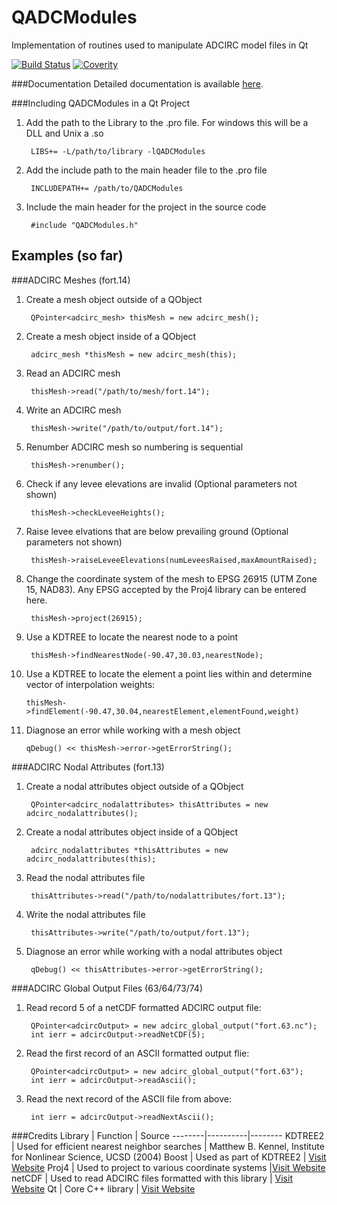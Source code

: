 # QADCModules
Implementation of routines used to manipulate ADCIRC model files in Qt

[![Build Status](https://travis-ci.org/zcobell/QADCModules.svg?branch=master)](https://travis-ci.org/zcobell/QADCModules)
[![Coverity](https://scan.coverity.com/projects/9087/badge.svg)](https://scan.coverity.com/projects/zcobell-qadcmodules)

###Documentation
Detailed documentation is available [here](http://zcobell.github.io/QADCModules/index.html).

###Including QADCModules in a Qt Project
1. Add the path to the Library to the .pro file. For windows this will be a DLL and Unix a .so

        LIBS+= -L/path/to/library -lQADCModules
        
2. Add the include path to the main header file to the .pro file

        INCLUDEPATH+= /path/to/QADCModules
        
3. Include the main header for the project in the source code

        #include "QADCModules.h"

## Examples (so far)

###ADCIRC Meshes (fort.14)
1. Create a mesh object outside of a QObject

        QPointer<adcirc_mesh> thisMesh = new adcirc_mesh();

2. Create a mesh object inside of a QObject

        adcirc_mesh *thisMesh = new adcirc_mesh(this);

3. Read an ADCIRC mesh

        thisMesh->read("/path/to/mesh/fort.14");

4. Write an ADCIRC mesh

        thisMesh->write("/path/to/output/fort.14");

5. Renumber ADCIRC mesh so numbering is sequential

        thisMesh->renumber();
        
6. Check if any levee elevations are invalid (Optional parameters not shown)

        thisMesh->checkLeveeHeights();

7. Raise levee elvations that are below prevailing ground (Optional parameters not shown)

        thisMesh->raiseLeveeElevations(numLeveesRaised,maxAmountRaised);
        
8. Change the coordinate system of the mesh to EPSG 26915 (UTM Zone 15, NAD83). Any EPSG accepted by the Proj4 library can be entered here.

        thisMesh->project(26915);

9. Use a KDTREE to locate the nearest node to a point

        thisMesh->findNearestNode(-90.47,30.03,nearestNode);

10. Use a KDTREE to locate the element a point lies within and determine vector of interpolation weights:

        thisMesh->findElement(-90.47,30.04,nearestElement,elementFound,weight)

11. Diagnose an error while working with a mesh object

        qDebug() << thisMesh->error->getErrorString();

###ADCIRC Nodal Attributes (fort.13)
1. Create a nodal attributes object outside of a QObject

        QPointer<adcirc_nodalattributes> thisAttributes = new adcirc_nodalattributes();
        
2. Create a nodal attributes object inside of a QObject

        adcirc_nodalattributes *thisAttributes = new adcirc_nodalattributes(this);
        
3. Read the nodal attributes file

        thisAttributes->read("/path/to/nodalattributes/fort.13");

4. Write the nodal attributes file

        thisAttributes->write("/path/to/output/fort.13");

5. Diagnose an error while working with a nodal attributes object

        qDebug() << thisAttributes->error->getErrorString();
        
###ADCIRC Global Output Files (63/64/73/74)

1. Read record 5 of a netCDF formatted ADCIRC output file:

        QPointer<adcircOutput> = new adcirc_global_output("fort.63.nc");
        int ierr = adcircOutput->readNetCDF(5);

2. Read the first record of an ASCII formatted output flie:

        QPointer<adcircOutput> = new adcirc_global_output("fort.63");
        int ierr = adcircOutput->readAscii();

3. Read the next record of the ASCII file from above:

        int ierr = adcircOutput->readNextAscii();

###Credits
Library | Function | Source
--------|----------|--------
KDTREE2 | Used for efficient nearest neighbor searches | Matthew B. Kennel, Institute for Nonlinear Science, UCSD (2004)
Boost   | Used as part of KDTREE2 | [Visit Website](http://www.boost.org/)
Proj4   | Used to project to various coordinate systems |[Visit Website](https://trac.osgeo.org/proj/)
netCDF  | Used to read ADCIRC files formatted with this library | [Visit Website](http://www.unidata.ucar.edu/software/netcdf/)
Qt      | Core C++ library | [Visit Website](http://qt.io)
